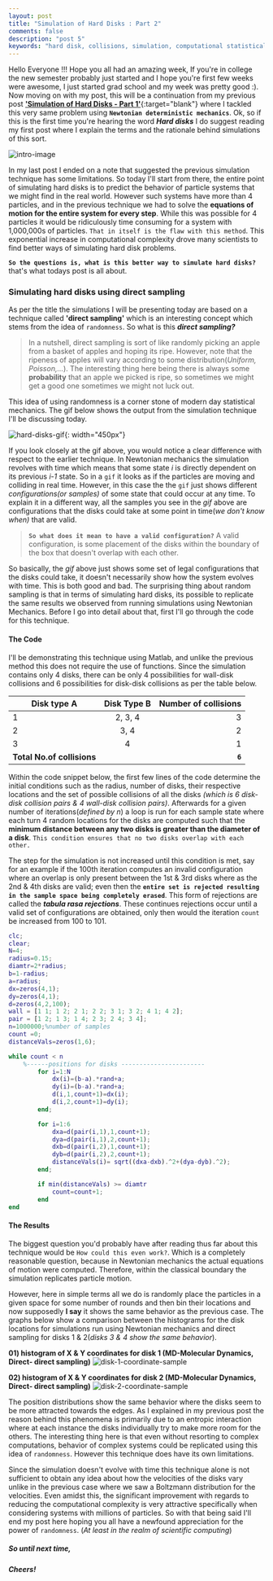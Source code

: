 ```yaml
---
layout: post
title: "Simulation of Hard Disks : Part 2"
comments: false
description: "post 5"
keywords: "hard disk, collisions, simulation, computational statistical mechanics, random sampling"
---
```

Hello Everyone !!! Hope you all had an amazing week, If you're in college the new semester probably just started and I hope you're first few weeks were awesome, I just started grad school and my week was pretty good :). Now moving on with my post, this will be a continuation from my previous post [**'Simulation of Hard Disks - Part 1'**](https://dherath.github.io/2017/hard-disks-1/){:target="blank"} where I tackled this very same problem using **`Newtonian deterministic mechanics`**. Ok, so if this is the first time you're hearing the word _**Hard disks**_ I do suggest reading my first post where I explain the terms and the rationale behind simulations of this sort.

![intro-image](http://figures.boundless-cdn.com/9309/full/cg10c2-008.png)

In my last post I ended on a note that suggested the previous simulation technique has some limitations. So today I'll start from there, the entire point of simulating hard disks is to predict the behavior of particle systems that we might find in the real world. However such systems have more than 4 particles, and in the previous technique we had to solve the **equations of motion for the entire system for every step**. While this was possible for 4 particles it would be ridiculously time consuming for a system with 1,000,000s of particles. `That in itself is the flaw with this method`. This exponential increase in computational complexity drove many scientists to find better ways of simulating hard disk problems.

**`So the questions is, what is this better way to simulate hard disks?`** that's what todays post is all about.

### Simulating hard disks using direct sampling

As per the title the simulations I will be presenting today are based on a technique called **'direct sampling'** which is an interesting concept which stems from the idea of `randomness`. So what is this _**direct sampling?**_

>In a nutshell, direct sampling is sort of like randomly picking an apple from a basket of apples and hoping its ripe.  However, note that the ripeness of apples will vary according to some distribution(_Uniform, Poisson,..._). The interesting thing here being there is always some **probability** that an apple we picked is ripe, so sometimes we might get a good one sometimes we might not luck out.

This idea of using randomness is a corner stone of modern day statistical mechanics. The gif below shows the output from the simulation technique I'll be discussing today.

![hard-disks-gif](https://raw.githubusercontent.com/dherath/WebsiteMaterial/master/2017/post_5_hard_disks_2/directDisks_animation.gif){: width="450px"}

If you look closely at the gif above, you would notice a clear difference with respect to the earlier technique.  In Newtonian mechanics the simulation revolves with time which means that some state _i_ is directly dependent on its previous _i-1_ state. So in a `gif` it looks as if the particles are moving and colliding in real time. However, in this case the the `gif` just shows different _configurations(or samples)_ of some state that could occur at any time. To explain it in a different way, all the samples you see in the _gif_ above are configurations that the disks could take at some point in time(_we don't know when)_ that are valid.

 >**`So what does it mean to have a valid configuration?`**
 A valid configuration, is some placement of the disks within the boundary of the box that doesn't overlap with each other.

So basically, the _gif_ above just shows some set of legal configurations that the disks could take, it doesn't necessarily show how the system evolves with time. This is both good and bad.  The surprising thing about random sampling is that in terms of simulating hard disks, its possible to replicate the same results we observed from running simulations using Newtonian Mechanics. Before I go into detail about that, first I'll go through the code for this technique.

#### The Code

I'll be demonstrating this technique using Matlab, and unlike the previous method this does not require the use of functions. Since the simulation contains only 4 disks, there can be only 4 possibilities for wall-disk collisions and 6 possibilities for disk-disk collisions as per the table below.

| Disk type A       | Disk Type B           | Number of collisions  |
| ------------- |:-------------:| -----:|
| 1    | 2, 3, 4 | 3 |
| 2      | 3, 4      |   2 |
| 3 | 4      |   1  |
|**Total No.of collisions** | | **`6`**|

Within the code snippet below, the first few lines of the code determine the initial conditions such as the radius, number of disks, their respective locations and the set of possible collisions of all the disks _(which is 6 disk-disk collision pairs & 4 wall-disk collision pairs)_. Afterwards for a given number of iterations(_defined by n_) a loop is run for each sample state where each turn 4 random locations for the disks are computed such that the **minimum distance between any two disks is greater than the diameter of a disk**. `This condition ensures that no two disks overlap with each other.`

The step for the simulation is not increased until this condition is met, say for an example if the 100th iteration computes an invalid configuration where an overlap is only present between the 1st & 3rd disks where as the 2nd & 4th disks are valid; even then the **`entire set is rejected resulting in the sample space being completely erased`**. This form of rejections are called the **_tabula rasa rejections_**. These continues rejections occur until a valid set of configurations are obtained, only then would the iteration `count` be increased from 100 to 101.

``` matlab
clc;
clear;
N=4;
radius=0.15;
diamtr=2*radius;
b=1-radius;
a=radius;
dx=zeros(4,1);
dy=zeros(4,1);
d=zeros(4,2,100);
wall = [1 1; 1 2; 2 1; 2 2; 3 1; 3 2; 4 1; 4 2];
pair = [1 2; 1 3; 1 4; 2 3; 2 4; 3 4];
n=1000000;%number of samples
count =0;
distanceVals=zeros(1,6);

while count < n
	%------positions for disks -----------------------
        for i=1:N
            dx(i)=(b-a).*rand+a;
            dy(i)=(b-a).*rand+a;
            d(i,1,count+1)=dx(i);
            d(i,2,count+1)=dy(i);
        end;

        for i=1:6
            dxa=d(pair(i,1),1,count+1);
            dya=d(pair(i,1),2,count+1);
            dxb=d(pair(i,2),1,count+1);
            dyb=d(pair(i,2),2,count+1);
            distanceVals(i)= sqrt((dxa-dxb).^2+(dya-dyb).^2);  
        end;        	

        if min(distanceVals) >= diamtr
            count=count+1;
    	end
end
```
#### The Results

The biggest question you'd probably have after reading thus far about this technique would be `How could this even work?`. Which is a completely reasonable question, because in Newtonian mechanics the actual equations of motion were computed. Therefore, within the classical boundary the simulation replicates particle motion.

However, here in simple terms all we do is randomly place the particles in a given space for some number of rounds and then bin their locations and now supposedly **I say** it shows the same behavior as the previous case. The graphs below show a comparison between the histograms for the disk locations for simulations run using Newtonian mechanics and direct sampling for disks 1 & 2(_disks 3 & 4 show the same behavior_).

**01) histogram of X & Y coordinates for disk 1 (MD-Molecular Dynamics, Direct- direct sampling)**
![disk-1-coordinate-sample](https://raw.githubusercontent.com/dherath/WebsiteMaterial/master/2017/post_5_hard_disks_2/comparison_disk1.jpg)

**02) histogram of X & Y coordinates for disk 2 (MD-Molecular Dynamics, Direct- direct sampling)**
![disk-2-coordinate-sample](https://raw.githubusercontent.com/dherath/WebsiteMaterial/master/2017/post_5_hard_disks_2/comparison_disk2.jpg)

The position distributions show the same behavior where the disks seem to be more attracted towards the edges. As I explained in my previous post the reason behind this phenomena is primarily due to an entropic interaction where at each instance the disks individually try to make more room for the others. The interesting thing here is that even without resorting to complex computations, behavior of complex systems could be replicated using this idea of `randomness`. However this technique does have its own limitations.

Since the simulation doesn't evolve with time this technique alone is not sufficient to obtain any idea about how the velocities of the disks vary unlike in the previous case where we saw a Boltzmann distribution for the velocities.  Even amidst this, the significant improvement with regards to reducing the computational complexity is very attractive specifically when considering systems with millions of particles. So with that being said I'll end my post here hoping you all have a newfound appreciation for the power of `randomness`. (_At least in the realm of scientific computing_)

##### So until next time,
##### Cheers!

